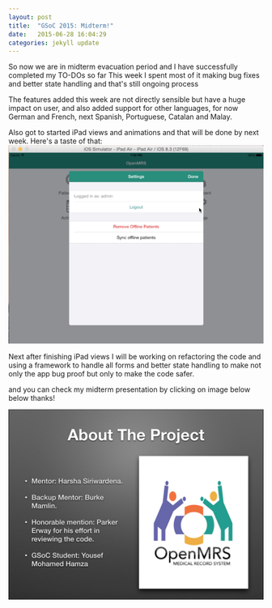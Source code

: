 ```yaml
---
layout: post
title:  "GSoC 2015: Midterm!"
date:   2015-06-28 16:04:29
categories: jekyll update
---
```


So now we are in midterm evacuation period and I have successfully completed my TO-DOs so far
This week I spent most of it making bug fixes and better state handling and that's still ongoing process

The features added this week are not directly sensible but have a huge impact on user, and also added support for
other languages, for now German and French, next Spanish, Portuguese, Catalan and Malay.

Also got to started iPad views and animations and that will be done by next week.
Here's a taste of that:
![ipadView image](/assests/ipadView.png "Title")

Next after finishing iPad views I will be working on refactoring the code and using a framework to handle all forms
and better state handling to make not only the app bug proof but only to make the code safer.

and you can check my midterm presentation by clicking on image below below thanks!

[![IMAGE ALT TEXT](/assests/midtermImage.png)](https://www.youtube.com/watch?v=X1VLHgFzt7Q "Midterm presetnation")